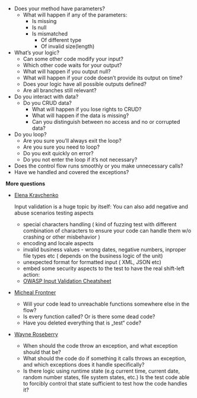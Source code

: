 - Does your method have parameters?
    - What will happen if any of the parameters:
        - Is missing
        - Is null
        - Is mismatched
            - Of different type
            - Of invalid size(length)
- What’s your logic?
    - Can some other code modify your input?
    - Which other code waits for your output?
    - What will happen if you output null?
    - What will happen if your code doesn’t provide its output on time?
    - Does your logic have all possible outputs defined?
    - Are all branches still relevant? 
- Do you interact with data?
    - Do you CRUD data?
        - What will happen if you lose rights to CRUD?
        - What will happen if the data is missing?
        - Can you distinguish between no access and no or corrupted data?
- Do you loop?
    - Are you sure you’ll always exit the loop?
    - Are you sure you need to loop?
    - Do you exit quickly on error?
    - Do you not enter the loop if it’s not necessary?
- Does the control flow runs smoothly or you make unnecessary calls?
- Have we handled and covered the exceptions?

**More questions**

- [Elena Kravchenko](https://www.linkedin.com/in/elena-kravchenko/)

    Input validation is a huge topic by itself:
    You can also add negative and abuse scenarios testing aspects
    - special characters handling ( kind of fuzzing test with different combination of characters to ensure your code can handle them w/o crashing or other misbehavior )
    - encoding and locale aspects
    - invalid business values - wrong dates, negative numbers, inproper file types etc ( depends on the business logic of the unit)
    - unexpected format for formatted input ( XML, JSON etc)
    - embed some security aspects to the test to have the real shift-left action:
    - [OWASP Input Validation Cheatsheet](https://cheatsheetseries.owasp.org/cheatsheets/Input_Validation_Cheat_Sheet.html)

- [Micheal Frontner](https://www.linkedin.com/in/michael-fontner-7b8277127/)
    - Will your code lead to unreachable functions somewhere else in the flow?
    - Is every function called? Or is there some dead code?
    - Have you deleted everything that is „test“ code?

- [Wayne Roseberry](https://www.linkedin.com/in/wayneroseberry/)
    - When should the code throw an exception, and what exception should that be?
    - What should the code do if something it calls throws an exception, and which exceptions does it handle specifically?
    - Is there logic using runtime state (e.g current time, current date, random number states, file system states, etc.) Is the test code able to forcibly control that state sufficient to test how the code handles it?
